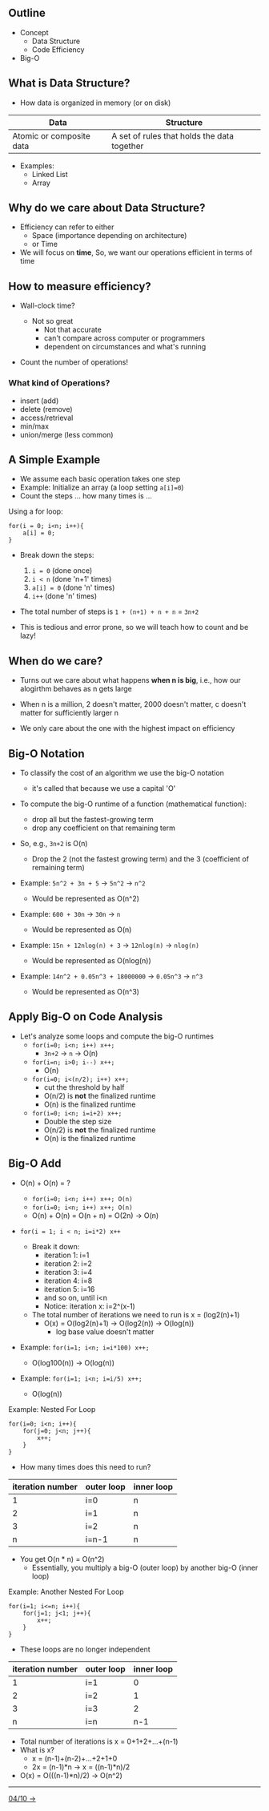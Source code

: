 ## Outline
- Concept
	- Data Structure
	- Code Efficiency
- Big-O

## What is Data Structure?

- How data is organized in memory (or on disk)

|Data|Structure|
|----|---------|
|Atomic or composite data|A set of rules that holds the data together|

- Examples:
	- Linked List
	- Array

## Why do we care about Data Structure?

- Efficiency can refer to either 
	- Space (importance depending on architecture)
	- or Time
- We will focus on **time**, So, we want our operations efficient in terms of time

## How to measure efficiency?

- Wall-clock time?
	- Not so great
		- Not that accurate
		- can't compare across computer or programmers
		- dependent on circumstances and what's running

- Count the number of operations!

### What kind of Operations?

- insert (add)
- delete (remove)
- access/retrieval
- min/max
- union/merge (less common)

## A Simple Example

- We assume each basic operation takes one step
- Example: Initialize an array (a loop setting `a[i]=0`)
- Count the steps ... how many times is ...

Using a for loop:
```
for(i = 0; i<n; i++){
	a[i] = 0;
}
```
- Break down the steps:
	1. `i = 0` (done once)
	2. `i < n` (done 'n+1' times)
	3. `a[i] = 0` (done 'n' times)
	4. `i++` (done 'n' times)
- The total number of steps is `1 + (n+1) + n + n` = `3n+2`

- This is tedious and error prone, so we will teach how to count and be lazy!

## When do we care?

- Turns out we care about what happens **when n is big**, i.e., how our alogirthm behaves as n gets large

- When n is a million, 2 doesn't matter, 2000 doesn't matter, c doesn't matter for sufficiently larger n

- We only care about the one with the highest impact on efficiency

## Big-O Notation

- To classify the cost of an algorithm we use the big-O notation
	- it's called that because we use a capital 'O'

- To compute the big-O runtime of a function (mathematical function):
	- drop all but the fastest-growing term
	- drop any coefficient on that remaining term
- So, e.g., `3n+2` is O(n)
	- Drop the 2 (not the fastest growing term) and the 3 (coefficient of remaining term)

- Example: `5n^2 + 3n + 5` -> `5n^2` -> `n^2`
	- Would be represented as O(n^2)

- Example: `600 + 30n` -> `30n` -> `n`
	- Would be represented as O(n)

- Example: `15n + 12nlog(n) + 3` -> `12nlog(n)` -> `nlog(n)`
	- Would be represented as O(nlog(n))

- Example: `14n^2 + 0.05n^3 + 18000000` -> `0.05n^3` -> `n^3`
	- Would be represented as O(n^3)

## Apply Big-O on Code Analysis

- Let's analyze some loops and compute the big-O runtimes
	- `for(i=0; i<n; i++) x++;`
		- `3n+2` -> `n` -> O(n)
	- `for(i=n; i>0; i--) x++;`
		- O(n)
	- `for(i=0; i<(n/2); i++) x++;`
		- cut the threshold by half
		- O(n/2) is **not** the finalized runtime
		- O(n) is the finalized runtime
	- `for(i=0; i<n; i=i+2) x++;`
		- Double the step size
		- O(n/2) is **not** the finalized runtime
		- O(n) is the finalized runtime

## Big-O Add

- O(n) + O(n) = ?
	- `for(i=0; i<n; i++) x++; O(n)`
	- `for(i=0; i<n; i++) x++; O(n)`
	- O(n) + O(n) = O(n + n) = O(2n) -> O(n)

- `for(i = 1; i < n; i=i*2) x++`
	- Break it down:
		- iteration 1: i=1
		- iteration 2: i=2
		- iteration 3: i=4
		- iteration 4: i=8
		- iteration 5: i=16
		- and so on, until i<n
		- Notice: iteration x: i=2^(x-1)
	- The total number of iterations we need to run is x = (log2(n)+1)
		- O(x) = O(log2(n)+1) -> O(log2(n)) -> O(log(n))
			- log base value doesn't matter

- Example: `for(i=1; i<n; i=i*100) x++;`
	- O(log100(n)) -> O(log(n))
- Example: `for(i=1; i<n; i=i/5) x++;`
	- O(log(n))

Example: Nested For Loop

```
for(i=0; i<n; i++){
	for(j=0; j<n; j++){
		x++;
	}
}
```

- How many times does this need to run?

|iteration number|outer loop|inner loop|
|----------------|----------|----------|
|1               |i=0       |n         |
|2               |i=1       |n         |
|3               |i=2       |n         |
|n               |i=n-1     |n         |

- You get O(n * n) = O(n^2)
	- Essentially, you multiply a big-O (outer loop) by another big-O (inner loop)

Example: Another Nested For Loop

```
for(i=1; i<=n; i++){
	for(j=1; j<1; j++){
		x++;
	}
}
```

- These loops are no longer independent

|iteration number|outer loop|inner loop|
|----------------|----------|----------|
|1               |i=1       |0         |
|2               |i=2       |1         |
|3               |i=3       |2         |
|n               |i=n       |n-1       |

- Total number of iterations is x = 0+1+2+...+(n-1)
- What is x?
	- x = (n-1)+(n-2)+...+2+1+0
	- 2x = (n-1)\*n -> x = ((n-1)\*n)/2
- O(x) = O(((n-1)\*n)/2) -> O(n^2)

---

[04/10 ->](04-10.md)
